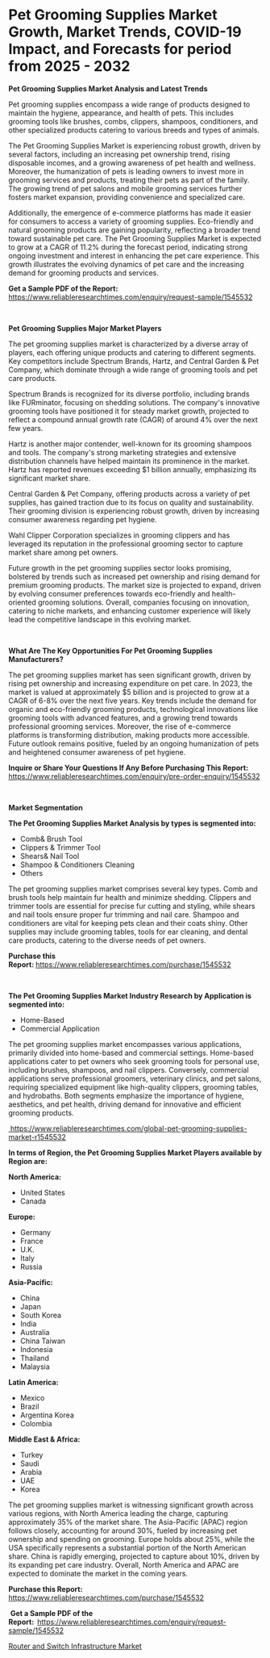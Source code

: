 <p><h1>Pet Grooming Supplies Market Growth, Market Trends, COVID-19 Impact, and Forecasts for period from 2025 - 2032</h1></p><p><strong>Pet Grooming Supplies Market Analysis and Latest Trends</strong></p>
<p><p>Pet grooming supplies encompass a wide range of products designed to maintain the hygiene, appearance, and health of pets. This includes grooming tools like brushes, combs, clippers, shampoos, conditioners, and other specialized products catering to various breeds and types of animals. </p><p>The Pet Grooming Supplies Market is experiencing robust growth, driven by several factors, including an increasing pet ownership trend, rising disposable incomes, and a growing awareness of pet health and wellness. Moreover, the humanization of pets is leading owners to invest more in grooming services and products, treating their pets as part of the family. The growing trend of pet salons and mobile grooming services further fosters market expansion, providing convenience and specialized care.</p><p>Additionally, the emergence of e-commerce platforms has made it easier for consumers to access a variety of grooming supplies. Eco-friendly and natural grooming products are gaining popularity, reflecting a broader trend toward sustainable pet care. The Pet Grooming Supplies Market is expected to grow at a CAGR of 11.2% during the forecast period, indicating strong ongoing investment and interest in enhancing the pet care experience. This growth illustrates the evolving dynamics of pet care and the increasing demand for grooming products and services.</p></p>
<p><strong>Get a Sample PDF of the Report:&nbsp;</strong> <a href="https://www.reliableresearchtimes.com/enquiry/request-sample/1545532?utm_campaign=3287&utm_medium=2&utm_source=Github&utm_content=ia&utm_term=23032025&utm_id=pet-grooming-supplies">https://www.reliableresearchtimes.com/enquiry/request-sample/1545532</a></p>
<p>&nbsp;</p>
<p><strong>Pet Grooming Supplies Major Market Players</strong></p>
<p><p>The pet grooming supplies market is characterized by a diverse array of players, each offering unique products and catering to different segments. Key competitors include Spectrum Brands, Hartz, and Central Garden & Pet Company, which dominate through a wide range of grooming tools and pet care products. </p><p>Spectrum Brands is recognized for its diverse portfolio, including brands like FURminator, focusing on shedding solutions. The company's innovative grooming tools have positioned it for steady market growth, projected to reflect a compound annual growth rate (CAGR) of around 4% over the next few years.</p><p>Hartz is another major contender, well-known for its grooming shampoos and tools. The company's strong marketing strategies and extensive distribution channels have helped maintain its prominence in the market. Hartz has reported revenues exceeding $1 billion annually, emphasizing its significant market share.</p><p>Central Garden & Pet Company, offering products across a variety of pet supplies, has gained traction due to its focus on quality and sustainability. Their grooming division is experiencing robust growth, driven by increasing consumer awareness regarding pet hygiene.</p><p>Wahl Clipper Corporation specializes in grooming clippers and has leveraged its reputation in the professional grooming sector to capture market share among pet owners. </p><p>Future growth in the pet grooming supplies sector looks promising, bolstered by trends such as increased pet ownership and rising demand for premium grooming products. The market size is projected to expand, driven by evolving consumer preferences towards eco-friendly and health-oriented grooming solutions. Overall, companies focusing on innovation, catering to niche markets, and enhancing customer experience will likely lead the competitive landscape in this evolving market.</p></p>
<p>&nbsp;</p>
<p><strong>What Are The Key Opportunities For Pet Grooming Supplies Manufacturers?</strong></p>
<p><p>The pet grooming supplies market has seen significant growth, driven by rising pet ownership and increasing expenditure on pet care. In 2023, the market is valued at approximately $5 billion and is projected to grow at a CAGR of 6-8% over the next five years. Key trends include the demand for organic and eco-friendly grooming products, technological innovations like grooming tools with advanced features, and a growing trend towards professional grooming services. Moreover, the rise of e-commerce platforms is transforming distribution, making products more accessible. Future outlook remains positive, fueled by an ongoing humanization of pets and heightened consumer awareness of pet hygiene.</p></p>
<p><strong>Inquire or Share Your Questions If Any Before Purchasing This Report:</strong> <a href="https://www.reliableresearchtimes.com/enquiry/pre-order-enquiry/1545532?utm_campaign=3287&utm_medium=2&utm_source=Github&utm_content=ia&utm_term=23032025&utm_id=pet-grooming-supplies">https://www.reliableresearchtimes.com/enquiry/pre-order-enquiry/1545532</a></p>
<p>&nbsp;</p>
<p><strong>Market Segmentation</strong></p>
<p><strong>The Pet Grooming Supplies Market Analysis by types is segmented into:</strong></p>
<p><ul><li>Comb& Brush Tool</li><li>Clippers & Trimmer Tool</li><li>Shears& Nail Tool</li><li>Shampoo & Conditioners Cleaning</li><li>Others</li></ul></p>
<p><p>The pet grooming supplies market comprises several key types. Comb and brush tools help maintain fur health and minimize shedding. Clippers and trimmer tools are essential for precise fur cutting and styling, while shears and nail tools ensure proper fur trimming and nail care. Shampoo and conditioners are vital for keeping pets clean and their coats shiny. Other supplies may include grooming tables, tools for ear cleaning, and dental care products, catering to the diverse needs of pet owners.</p></p>
<p><strong>Purchase this Report:&nbsp;</strong><a href="https://www.reliableresearchtimes.com/purchase/1545532?utm_campaign=3287&utm_medium=2&utm_source=Github&utm_content=ia&utm_term=23032025&utm_id=pet-grooming-supplies">https://www.reliableresearchtimes.com/purchase/1545532</a></p>
<p>&nbsp;</p>
<p><strong>The Pet Grooming Supplies Market Industry Research by Application is segmented into:</strong></p>
<p><ul><li>Home-Based</li><li>Commercial Application</li></ul></p>
<p><p>The pet grooming supplies market encompasses various applications, primarily divided into home-based and commercial settings. Home-based applications cater to pet owners who seek grooming tools for personal use, including brushes, shampoos, and nail clippers. Conversely, commercial applications serve professional groomers, veterinary clinics, and pet salons, requiring specialized equipment like high-quality clippers, grooming tables, and hydrobaths. Both segments emphasize the importance of hygiene, aesthetics, and pet health, driving demand for innovative and efficient grooming products.</p></p>
<p><a href="https://www.reliableresearchtimes.com/global-pet-grooming-supplies-market-r1545532?utm_campaign=3287&utm_medium=2&utm_source=Github&utm_content=ia&utm_term=23032025&utm_id=pet-grooming-supplies">&nbsp;https://www.reliableresearchtimes.com/global-pet-grooming-supplies-market-r1545532</a></p>
<p><strong>In terms of Region, the Pet Grooming Supplies Market Players available by Region are:</strong></p>
<p>
    <p> <strong> North America: </strong>
        <ul>
            <li>United States</li>
            <li>Canada</li>
        </ul>
        </p> 
    <p> <strong> Europe: </strong>
        <ul>
            <li>Germany</li>
            <li>France</li>
            <li>U.K.</li>
            <li>Italy</li>
            <li>Russia</li>
        </ul>
        </p> 
    <p> <strong> Asia-Pacific: </strong>
        <ul>
            <li>China</li>
            <li>Japan</li>
            <li>South Korea</li>
            <li>India</li>
            <li>Australia</li>
            <li>China Taiwan</li>
            <li>Indonesia</li>
            <li>Thailand</li>
            <li>Malaysia</li>
        </ul>
        </p> 
    <p> <strong> Latin America: </strong>
        <ul>
            <li>Mexico</li>
            <li>Brazil</li>
            <li>Argentina Korea</li>
            <li>Colombia</li>
        </ul>
        </p> 
    <p> <strong> Middle East & Africa: </strong>
        <ul>
            <li>Turkey</li>
            <li>Saudi</li>
            <li>Arabia</li>
            <li>UAE</li>
            <li>Korea</li>
        </ul>
    </p>
    </p>
<p><p>The pet grooming supplies market is witnessing significant growth across various regions, with North America leading the charge, capturing approximately 35% of the market share. The Asia-Pacific (APAC) region follows closely, accounting for around 30%, fueled by increasing pet ownership and spending on grooming. Europe holds about 25%, while the USA specifically represents a substantial portion of the North American share. China is rapidly emerging, projected to capture about 10%, driven by its expanding pet care industry. Overall, North America and APAC are expected to dominate the market in the coming years.</p></p>
<p><strong>Purchase this Report: </strong><a href="https://www.reliableresearchtimes.com/purchase/1545532?utm_campaign=3287&utm_medium=2&utm_source=Github&utm_content=ia&utm_term=23032025&utm_id=pet-grooming-supplies">https://www.reliableresearchtimes.com/purchase/1545532</a></p>
<p>&nbsp;<strong>Get a Sample PDF of the Report:&nbsp;&nbsp;</strong><a href="https://www.reliableresearchtimes.com/enquiry/request-sample/1545532?utm_campaign=3287&utm_medium=2&utm_source=Github&utm_content=ia&utm_term=23032025&utm_id=pet-grooming-supplies">https://www.reliableresearchtimes.com/enquiry/request-sample/1545532</a></p>
<p><strong></strong></p>
<p><p><a href="https://github.com/leijavaagexo/Market-Research-Report-List-1/blob/main/router-and-switch-infrastructure-market.md?utm_campaign=3287&utm_medium=2&utm_source=Github&utm_content=ia&utm_term=23032025&utm_id=pet-grooming-supplies">Router and Switch Infrastructure Market</a></p></p>